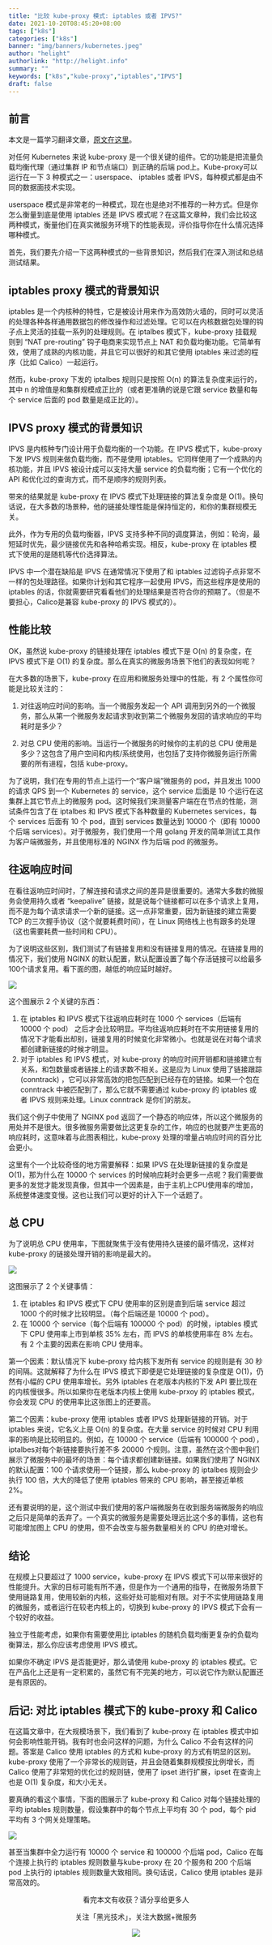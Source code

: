 ```yaml
---
title: "比较 kube-proxy 模式: iptables 或者 IPVS?"
date: 2021-10-20T08:45:20+08:00
tags: ["k8s"]
categories: ["k8s"]
banner: "img/banners/kubernetes.jpeg"
author: "helight"
authorlink: "http://helight.info"
summary: ""
keywords: ["k8s","kube-proxy","iptables","IPVS"]
draft: false
---
```


## 前言
本文是一篇学习翻译文章，[原文在这里](https://www.tigera.io/blog/comparing-kube-proxy-modes-iptables-or-ipvs/)。

对任何 Kubernetes 来说 kube-proxy 是一个很关键的组件。它的功能是把流量负载均衡代理（通过集群 IP 和节点端口）到正确的后端 pod上。Kube-proxy可以运行在一下 3 种模式之一：userspace、 iptables 或者 IPVS，每种模式都是由不同的数据面技术实现。

userspace 模式是非常老的一种模式，现在也是绝对不推荐的一种方式。但是你怎么衡量到底是使用 iptables 还是 IPVS 模式呢？在这篇文章种，我们会比较这两种模式，衡量他们在真实微服务环境下的性能表现，评价指导你在什么情况选择哪种模式。

首先，我们要先介绍一下这两种模式的一些背景知识，然后我们在深入测试和总结测试结果。

## iptables proxy 模式的背景知识
iptables 是一个内核种的特性，它是被设计用来作为高效防火墙的，同时可以灵活的处理各种各样通用数据包的修改操作和过滤处理。它可以在内核数据包处理的钩子点上灵活的挂载一系列的处理规则。在 iptalbes 模式下，kube-proxy 挂载规则到 “NAT pre-routing” 钩子电商来实现节点上 NAT 和负载均衡功能。它简单有效，使用了成熟的内核功能，并且它可以很好的和其它使用 iptables 来过滤的程序（比如 Calico）一起运行。

然而，kube-proxy 下发的 iptalbes 规则只是按照 O(n) 的算法复杂度来运行的，其中 n 的增值是和集群规模成正比的（或者更准确的说是它跟 service 数量和每个 service 后面的 pod 数量是成正比的）。

## IPVS proxy 模式的背景知识
IPVS 是内核种专门设计用于负载均衡的一个功能。在 IPVS 模式下，kube-proxy 下发 IPVS 规则来做负载均衡，而不是使用 iptables。它同样使用了一个成熟的内核功能，并且 IPVS 被设计成可以支持大量 service 的负载均衡；它有一个优化的 API 和优化过的查询方式，而不是顺序的规则列表。

带来的结果就是 kube-proxy 在 IPVS 模式下处理链接的算法复杂度是 O(1)。换句话说，在大多数的场景种，他的链接处理性能是保持恒定的，和你的集群规模无关。

此外，作为专用的负载均衡器，IPVS 支持多种不同的调度算法，例如：轮询，最短延时优先，最少链接优先和各种哈希实现。相反，kube-proxy 在 iptables 模式下使用的是随机等代价选择算法。

IPVS 中一个潜在缺陷是 IPVS 在通常情况下使用了和 iptables 过滤钩子点非常不一样的包处理路径。如果你计划和其它程序一起使用 IPVS，而这些程序是使用的 iptables 的话，你就需要研究看看他们的处理结果是否符合你的预期了。（但是不要担心，Calico是兼容 kube-proxy 的 IPVS 模式的）。

## 性能比较
OK，虽然说 kube-proxy 的链接处理在 iptables 模式下是 O(n) 的复杂度，在 IPVS 模式下是 O(1) 的复杂度。那么在真实的微服务场景下他们的表现如何呢？

在大多数的场景下，kube-proxy 在应用和微服务处理中的性能，有 2 个属性你可能是比较关注的：

1. 对往返响应时间的影响。当一个微服务发起一个 API 调用到另外的一个微服务，那么从第一个微服务发起请求到收到第二个微服务发回的请求响应的平均耗时是多少？

1. 对总 CPU 使用的影响。当运行一个微服务的时候你的主机的总 CPU 使用是多少？这包含了用户空间和内核/系统使用，也包括了支持你微服务运行所需要的所有进程，包括 kube-proxy。

为了说明，我们在专用的节点上运行一个“客户端”微服务的 pod，并且发出 1000 的请求 QPS 到一个 Kubernetes 的 service，这个 service 后面是 10 个运行在这集群上其它节点上的微服务 pod。这时候我们来测量客户端在在节点的性能，测试条件包含了在 iptalbes 和 IPVS 模式下各种数量的 Kubernetes services，每个 services 后面有 10 个 pod，直到 services 数量达到 10000 个（即有 10000 个后端 services）。对于微服务，我们使用一个用 golang 开发的简单测试工具作为客户端微服务，并且使用标准的 NGINX 作为后端 pod 的微服务。 

## 往返响应时间
在看往返响应时间时，了解连接和请求之间的差异是很重要的。通常大多数的微服务会使用持久或者 “keepalive” 链接，就是说每个链接都可以在多个请求上复用，而不是为每个请求请求一个新的链接。这一点非常重要，因为新链接的建立需要 TCP 的三次握手协议（这个就要耗费时间），在 Linux 网络栈上也有跟多的处理（这也需要耗费一些时间和 CPU）。

为了说明这些区别，我们测试了有链接复用和没有链接复用的情况。在链接复用的情况下，我们使用 NGINX 的默认配置，默认配置设置了每个存活链接可以给最多100个请求复用。看下面的图，越低的响应延时越好。

![](imgs/1.png)

这个图展示 2 个关键的东西：

1. 在 iptables 和 IPVS 模式下往返响应耗时在 1000 个 services（后端有 10000 个 pod） 之后才会比较明显。平均往返响应耗时在不实用链接复用的情况下才能看出却别，链接复用的时候变化非常微小。也就是说在对每个请求都创建新链接的时候才明显。
1. 对于 iptables 和 IPVS 模式，对 kube-proxy 的响应时间开销都和链接建立有关系，和包数量或者链接上的请求数不相关。这是应为 Linux 使用了链接跟踪(conntrack) ，它可以非常高效的把包匹配到已经存在的链接。如果一个包在 conntrack 中被匹配到了，那么它就不需要通过 kube-proxy 的 iptables 或者 IPVS 规则来处理。Linux conntrack 是你们的朋友。

我们这个例子中使用了 NGINX pod 返回了一个静态的响应体，所以这个微服务的用处并不是很大。很多微服务需要做比这更复杂的工作，响应的也就要产生更高的响应耗时，这意味着与此图表相比，kube-proxy 处理的增量占响应时间的百分比会更小。

这里有个一个比较奇怪的地方需要解释：如果 IPVS 在处理新链接的复杂度是 O(1)，那为什么在 10000 个 services 的时候响应耗时会更多一点呢？我们需要做更多的发觉才能发现真像，但其中一个因素是，由于主机上CPU使用率的增加，系统整体速度变慢。这也让我们可以更好的计入下一个话题了。

## 总 CPU
为了说明总 CPU 使用率，下图就聚焦于没有使用持久链接的最坏情况，这样对 kube-proxy 的链接处理开销的影响是最大的。

![](imgs/2.png)

这图展示了 2 个关键事情：
1. 在 iptables 和 IPVS 模式下 CPU 使用率的区别是直到后端 service 超过 1000 个的时候才比较明显。（每个后端还是 10000 个 pod）。
1. 在 10000 个 service（每个后端有 100000 个 pod）的时候，iptables 模式下 CPU 使用率上市到单核 35% 左右，而 IPVS 的单核使用率在 8% 左右。
有 2 个主要的因素在影响 CPU 使用率。

第一个因素：默认情况下 kube-proxy 给内核下发所有 service 的规则是有 30 秒的间隔。这就解释了为什么在 IPVS 模式下即便是它处理链接的复杂度是 O(1)，仍然有小幅的 CPU 使用率增长。另外 iptables 在老版本内核的下发 API 要比现在的内核慢很多。所以如果你在老版本内核上使用 kube-prxoy 的 iptables 模式，你会发现 CPU 的使用率比这张图上的还要高。

第二个因素：kube-proxy 使用 iptables 或者 IPVS 处理新链接的开销。对于 iptables 来说，它名义上是 O(n) 的复杂度。在大量 service 的时候对 CPU 利用率的影响是比较明显的。例如，在 10000 个 service（后端有 100000 个 pod），iptalbes对每个新链接要执行差不多 20000 个规则。注意，虽然在这个图中我们展示了微服务中的最坏的场景：每个请求都创建新链接。如果我们使用了 NGINX 的默认配置：100 个请求使用一个链接，那么 kube-proxy 的 iptalbes 规则会少执行 100 倍，大大的降低了使用 iptables 带来的 CPU 影响，甚至接近单核 2%。

还有要说明的是，这个测试中我们使用的客户端微服务在收到服务端微服务的响应之后只是简单的丢弃了。一个真实的微服务是需要处理远比这个多的事情，这也有可能增加图上 CPU 的使用，但不会改变与服务数量相关的 CPU 的绝对增长。

## 结论
在规模上只要超过了 1000 service，kube-proxy 在 IPVS 模式下可以带来很好的性能提升。大家的目标可能有所不通，但是作为一个通用的指导，在微服务场景下使用链路复用，使用较新的内核，这些好处可能相对有限。对于不实使用链路复用的微服务，或者运行在较老内核上的，切换到 kube-proxy 的 IPVS 模式下会有一个较好的收益。

独立于性能考虑，如果你有需要使用比 iptables 的随机负载均衡更复杂的负载均衡算法，那么你应该考虑使用 IPVS 模式。

如果你不确定 IPVS 是否能更好，那么请使用 kube-proxy 的 iptables 模式。它在产品化上还是有一定积累的，虽然它有不完美的地方，可以说它作为默认配置还是有原因的。

## 后记: 对比 iptables 模式下的 kube-proxy 和 Calico
在这篇文章中，在大规模场景下，我们看到了 kube-proxy 在 iptables 模式中如何会影响性能开销。我有时也会问这样的问题，为什么 Calico 不会有这样的问题。答案是 Calico 使用 iptables 的方式和 kube-proxy 的方式有明显的区别。kube-proxy 使用了一个非常长的规则链，并且会随着集群规模按比例增长，而 Calico 使用了非常短的优化过的规则链，使用了 ipset 进行扩展，ipset 在查询上也是 O(1) 复杂度，和大小无关。

要真确的看这个事情，下面的图展示了 kube-proxy 和 Calico 对每个链接处理的平均 iptables 规则数量，假设集群中的每个节点上平均有 30 个 pod，每个 pid 平均有 3 个网关处理策略。

![](imgs/3.png)

甚至当集群中全力运行有 10000 个 service 和 100000 个后端 pod，Calico 在每个连接上执行的 iptables 规则数量与kube-proxy 在 20 个服务和 200 个后端 pod 上执行的 iptables 规则数量大致相同。换句话说，Calico 使用 iptables 是非常高效的。


<center>
看完本文有收获？请分享给更多人

关注「黑光技术」，关注大数据+微服务

![](/img/qrcode_helight_tech.jpg)
</center>